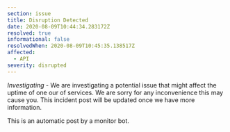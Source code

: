 ```yaml
---
section: issue
title: Disruption Detected
date: 2020-08-09T10:44:34.283172Z
resolved: true
informational: false
resolvedWhen: 2020-08-09T10:45:35.138517Z
affected:
  - API
severity: disrupted
---
```

*Investigating* - We are investigating a potential issue that might affect the uptime of one our of services. We are sorry for any inconvenience this may cause you. This incident post will be updated once we have more information.

This is an automatic post by a monitor bot.
        